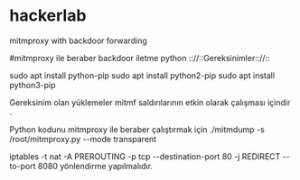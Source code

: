 # hackerlab
mitmproxy with backdoor forwarding

#mitmproxy ile beraber backdoor iletme python 
:://::Gereksinimler:://::

sudo apt install python-pip
sudo apt install python2-pip
sudo apt install python3-pip

Gereksinim olan yüklemeler mitmf saldırılarının etkin olarak çalışması içindir .


Python kodunu mitmproxy ile beraber çalıştırmak için ./mitmdump -s /root/mitmproxy.py --mode transparent

iptables -t nat -A PREROUTING -p tcp --destination-port 80 -j REDIRECT --to-port 8080
yönlendirme yapılmalıdır.
